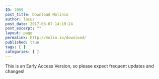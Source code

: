 ```yaml
---
ID: 2059
post_title: Download Molinio
author: lacus
post_date: 2017-03-07 14:19:24
post_excerpt: ""
layout: page
permalink: http://molin.io/download/
published: true
tags: [ ]
categories: [ ]
---
```

This is an Early Access Version, 
so please expect frequent updates and changes!